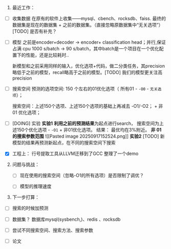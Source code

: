 1. 最近工作：
- [ ] 收集数据
	在原有的软件上收集——mysql、cbench、rocksdb、faiss.  最终的数据集是现在的数据集 + 之前的数据集。（直接忽略原数据集中“无关选项”）[TODO] 是否有补充？
	
- [ ] 模型
	之前是encoder+decoder -> encoder+ classification head；并行,保证占满 cpu 1000 s/batch -> 90 s/batch，其中batch是一个项目在一个优化配置下的性能，还是比较耗时.. 
	
	新模型和之前采用同样的输入，优化选项+代码，做二分类任务，其precision略低于之前的模型，recall略高于之前的模型。[TODO] 我们的模型更关注高precision
	
- [ ] 搜索空间
	预测的选项空间:   150 个左右的01优化选项（	所有01 - `-O0` - `无关选项`）；
	
	搜索空间：上述150个选项、上述150个选项的基础上再减去 -O1/-O2；  +   非 01 优化选项； 

- [ ] [DOING] 实验
	**实验1** **利用之前的预测结果**为起点进行search， 搜索空间为上述150个优化选项 - `-O1` +  非01优化选项。 结果： 最优均在3%附近。 **非 01 的搜索参数范围**
		![[Pasted image 20250917152524.png]]
	**实验2**  [TODO] 新模型的结果再预测新起点，在不同的搜索空间下搜索

- [x] 工程上：
	行号提取工具从LLVM迁移到了GCC
	整理了一个demo
	
2. 问题与挑战：
	- [ ] 现在使用的搜索空间（忽略-O1的所有选项）是否限制了调优？
	- [ ] 模型的推理速度


3. 下一步打算：
- [ ] 搜索的时候加预测

- [ ] 数据集？ 数据库mysql(sysbench,)、redis 、rocksdb
- [ ] 尝试不同搜索空间、搜索方法、搜索参数
- [ ] 论文

	
